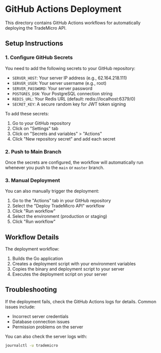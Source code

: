 # GitHub Actions Deployment

This directory contains GitHub Actions workflows for automatically deploying the TradeMicro API.

## Setup Instructions

### 1. Configure GitHub Secrets

You need to add the following secrets to your GitHub repository:

- `SERVER_HOST`: Your server IP address (e.g., 62.164.218.111)
- `SERVER_USER`: Your server username (e.g., root)
- `SERVER_PASSWORD`: Your server password
- `POSTGRES_DSN`: Your PostgreSQL connection string
- `REDIS_URL`: Your Redis URL (default: redis://localhost:6379/0)
- `SECRET_KEY`: A secure random key for JWT token signing

To add these secrets:
1. Go to your GitHub repository
2. Click on "Settings" tab
3. Click on "Secrets and variables" > "Actions"
4. Click "New repository secret" and add each secret

### 2. Push to Main Branch

Once the secrets are configured, the workflow will automatically run whenever you push to the `main` or `master` branch.

### 3. Manual Deployment

You can also manually trigger the deployment:
1. Go to the "Actions" tab in your GitHub repository
2. Select the "Deploy TradeMicro API" workflow
3. Click "Run workflow"
4. Select the environment (production or staging)
5. Click "Run workflow"

## Workflow Details

The deployment workflow:

1. Builds the Go application
2. Creates a deployment script with your environment variables
3. Copies the binary and deployment script to your server
4. Executes the deployment script on your server

## Troubleshooting

If the deployment fails, check the GitHub Actions logs for details. Common issues include:

- Incorrect server credentials
- Database connection issues
- Permission problems on the server

You can also check the server logs with:
```bash
journalctl -u trademicro
```
